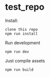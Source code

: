 # test_repo
Install:

    clone this repo
    npm run install

Run development

    npm run dev
    
Just compile assets

    npm run build
